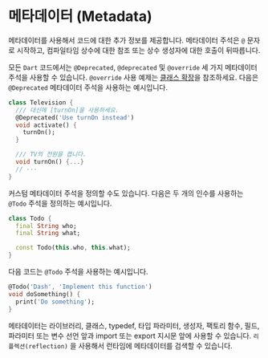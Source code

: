 # 메타데이터 (Metadata)
메타데이터를 사용해서 코드에 대한 추가 정보를 제공합니다. 메타데이터 주석은 `@` 문자로 시작하고, 컴파일타임 상수에 대한 참조 또는 상수 생성자에 대한 호출이 뒤따릅니다.

모든 `Dart` 코드에서는 `@Deprecated`, `@deprecated` 및 `@override` 세 가지 메타데이터 주석을 사용할 수 있습니다. `@override` 사용 예제는 [클래스 확장](https://dart.dev/language/extend)을 참조하세요. 다음은 `@Deprecated` 메타데이터 주석을 사용하는 예시입니다.
```dart
class Television {
  /// 대신에 [turnOn]을 사용하세요.
  @Deprecated('Use turnOn instead')
  void activate() {
    turnOn();
  }

  /// TV의 전원을 켭니다.
  void turnOn() {...}
  // ···
}
```

커스텀 메타데이터 주석을 정의할 수도 있습니다. 다음은 두 개의 인수를 사용하는 `@Todo` 주석을 정의하는 예시입니다.
```dart
class Todo {
  final String who;
  final String what;

  const Todo(this.who, this.what);
}
```

다음 코드는 `@Todo` 주석을 사용하는 예시입니다.
```dart
@Todo('Dash', 'Implement this function')
void doSomething() {
  print('Do something');
}
```

메타데이터는 라이브러리, 클래스, typedef, 타입 파라미터, 생성자, 팩토리 함수, 필드, 파라미터 또는 변수 선언 앞과 import 또는 export 지시문 앞에 사용할 수 있습니다. `리플렉션(reflection)` 을 사용해서 런타임에 메타데이터를 검색할 수 있습니다.